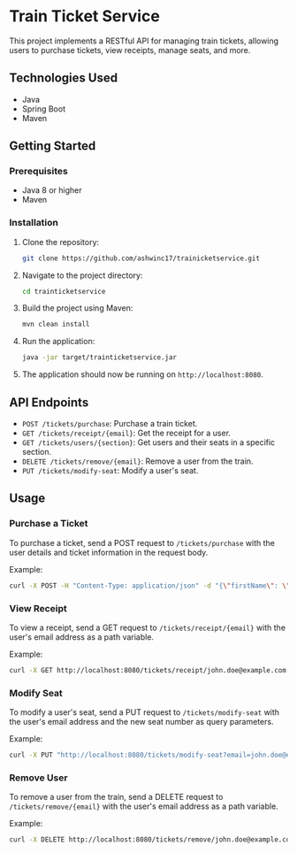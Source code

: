 # Train Ticket Service

This project implements a RESTful API for managing train tickets, allowing users to purchase tickets, view receipts, manage seats, and more.

## Technologies Used

- Java
- Spring Boot
- Maven

## Getting Started

### Prerequisites

- Java 8 or higher
- Maven

### Installation

1. Clone the repository:

   ```bash
   git clone https://github.com/ashwinc17/trainicketservice.git
   ```

2. Navigate to the project directory:

   ```bash
   cd trainticketservice
   ```

3. Build the project using Maven:

   ```bash
   mvn clean install
   ```

4. Run the application:

   ```bash
   java -jar target/trainticketservice.jar
   ```

5. The application should now be running on `http://localhost:8080`.

## API Endpoints

- `POST /tickets/purchase`: Purchase a train ticket.
- `GET /tickets/receipt/{email}`: Get the receipt for a user.
- `GET /tickets/users/{section}`: Get users and their seats in a specific section.
- `DELETE /tickets/remove/{email}`: Remove a user from the train.
- `PUT /tickets/modify-seat`: Modify a user's seat.


## Usage

### Purchase a Ticket

To purchase a ticket, send a POST request to `/tickets/purchase` with the user details and ticket information in the request body.

Example:

```bash
curl -X POST -H "Content-Type: application/json" -d "{\"firstName\": \"John\", \"lastName\": \"Doe\", \"email\": \"john.doe@example.com\"}" "http://localhost:8080/tickets/purchase?from=London&to=France&price=20.0"
```

### View Receipt

To view a receipt, send a GET request to `/tickets/receipt/{email}` with the user's email address as a path variable.

Example:

```bash
curl -X GET http://localhost:8080/tickets/receipt/john.doe@example.com
```

### Modify Seat

To modify a user's seat, send a PUT request to `/tickets/modify-seat` with the user's email address and the new seat number as query parameters.

Example:

```bash
curl -X PUT "http://localhost:8080/tickets/modify-seat?email=john.doe@example.com&newSeat=B5"
```

### Remove User

To remove a user from the train, send a DELETE request to `/tickets/remove/{email}` with the user's email address as a path variable.

Example:

```bash
curl -X DELETE http://localhost:8080/tickets/remove/john.doe@example.com
```
